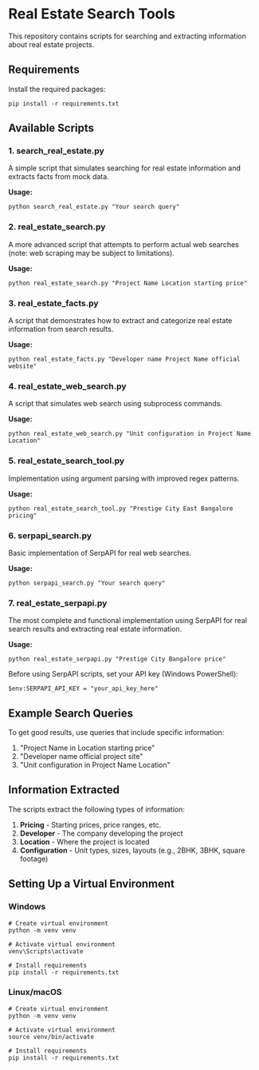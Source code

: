 # Real Estate Search Tools

This repository contains scripts for searching and extracting information about real estate projects.

## Requirements

Install the required packages:

```
pip install -r requirements.txt
```

## Available Scripts

### 1. search_real_estate.py

A simple script that simulates searching for real estate information and extracts facts from mock data.

**Usage:**

```
python search_real_estate.py "Your search query"
```

### 2. real_estate_search.py

A more advanced script that attempts to perform actual web searches (note: web scraping may be subject to limitations).

**Usage:**

```
python real_estate_search.py "Project Name Location starting price"
```

### 3. real_estate_facts.py

A script that demonstrates how to extract and categorize real estate information from search results.

**Usage:**

```
python real_estate_facts.py "Developer name Project Name official website"
```

### 4. real_estate_web_search.py

A script that simulates web search using subprocess commands.

**Usage:**

```
python real_estate_web_search.py "Unit configuration in Project Name Location"
```

### 5. real_estate_search_tool.py

Implementation using argument parsing with improved regex patterns.

**Usage:**

```
python real_estate_search_tool.py "Prestige City East Bangalore pricing"
```

### 6. serpapi_search.py

Basic implementation of SerpAPI for real web searches.

**Usage:**

```
python serpapi_search.py "Your search query"
```

### 7. real_estate_serpapi.py

The most complete and functional implementation using SerpAPI for real search results and extracting real estate information.

**Usage:**

```
python real_estate_serpapi.py "Prestige City Bangalore price"
```

Before using SerpAPI scripts, set your API key (Windows PowerShell):

```
$env:SERPAPI_API_KEY = "your_api_key_here"
```

## Example Search Queries

To get good results, use queries that include specific information:

1. "Project Name in Location starting price"
2. "Developer name official project site"
3. "Unit configuration in Project Name Location"

## Information Extracted

The scripts extract the following types of information:

1. **Pricing** - Starting prices, price ranges, etc.
2. **Developer** - The company developing the project
3. **Location** - Where the project is located
4. **Configuration** - Unit types, sizes, layouts (e.g., 2BHK, 3BHK, square footage)

## Setting Up a Virtual Environment

### Windows

```
# Create virtual environment
python -m venv venv

# Activate virtual environment
venv\Scripts\activate

# Install requirements
pip install -r requirements.txt
```

### Linux/macOS

```
# Create virtual environment
python -m venv venv

# Activate virtual environment
source venv/bin/activate

# Install requirements
pip install -r requirements.txt
```
